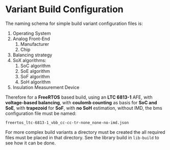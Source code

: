 # Variant Build Configuration

The naming schema for simple build variant configuration files is:

1. Operating System
1. Analog Front-End
   1. Manufacturer
   1. Chip
1. Balancing strategy
1. SoX algorithms:
   1. SoC algorithm
   1. SoE algorithm
   1. SoF algorithm
   1. SoH algorithm
1. Insulation Measurement Device

Therefore for a **FreeRTOS** based build, using an **LTC 6813-1**
AFE, with **voltage-based balancing**, with **coulomb counting** as
basis for **SoC and SoE**, with **trapezoid** for **SoF**, with
**no SoH** estimation, without IMD, the bms configuration file
must be named:

``freertos_ltc-6813-1_vbb_cc-cc-tr-none_none-no-imd.json``

For more complex build variants a directory must be created the all required
files must be placed in that directory.
See the library build in ``lib-build`` to see how it can be done.

